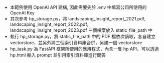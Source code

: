 * 本範例使用 OpenAI API 建構, 因此需要先於 .env 中填寫公司所使用的 OpenAI Key
* 其次參考 hp_storage.py，將 landscaping_insight_report_2021.pdf, landscaping_insight_report_2022.pdf, landscaping_insight_report_2023.pdf 三個檔案放入 static_file_path 中
* 執行 hp_storage.py，將 static_file_path 中的 PDF 檔依次讀取，各自建立 vectorstore，並另外將三個索引資料庫合併，另建一個 vectorstore
* hp_task.py 為 FastAPI 框架所使用的應用程式，內含一隻 hp API，可以透過 hp.html 輸入 prompt 並引用索引資料庫進行問答
